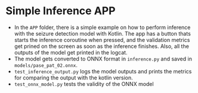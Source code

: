 # Simple Inference APP
 
- In the `APP` folder, there is a simple example on how to perform inference with the seizure detection model with Kotlin. The app has a button thats starts the inference coroutine when pressed, and the validation  metrics get prined on the screen as soon as the inference finishes. Also, all the outputs of the model get printed in the logcat.
- The model gets converted to ONNX format in `inference.py` and saved in `models/pase_pat_02.onnx`.
- `test_inference_output.py` logs the model outputs and prints the metrics for comparing the output with the kotlin version.
- `test_onnx_model.py` tests the validity of the ONNX model